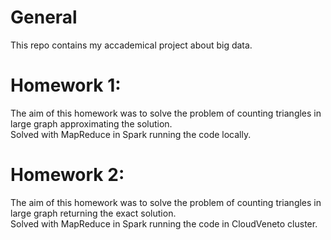 # General
This repo contains my accademical project about big data.

# Homework 1: 
The aim of this homework was to solve the problem of counting triangles in large graph approximating the solution.<br>
Solved with MapReduce in Spark running the code locally.<br/>

# Homework 2: 
The aim of this homework was to solve the problem of counting triangles in large graph returning the exact solution.<br>
Solved with MapReduce in Spark running the code in CloudVeneto cluster.<br/>
